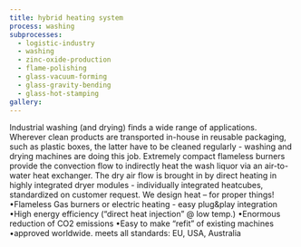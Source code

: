 ```yaml
---
title: hybrid heating system
process: washing
subprocesses:
  - logistic-industry
  - washing
  - zinc-oxide-production
  - flame-polishing
  - glass-vacuum-forming
  - glass-gravity-bending
  - glass-hot-stamping
gallery:
---
```


Industrial washing (and drying) finds a wide range of applications.  Wherever clean products are transported in-house in reusable packaging, such as plastic boxes, the latter have to be cleaned regularly  - washing and drying machines are doing this job. Extremely compact flameless burners provide the convection flow to indirectly heat the wash liquor via an air-to-water heat exchanger. The dry air flow is brought in by direct heating in highly integrated dryer modules - individually integrated heatcubes, standardized on customer request. We design heat – for proper things!  •Flameless Gas burners or electric heating  - easy plug&play integration •High energy efficiency (“direct heat injection” @ low temp.) •Enormous reduction of CO2 emissions •Easy to make “refit” of existing machines •approved worldwide. meets all standards: EU, USA, Australia

